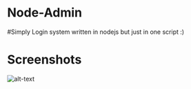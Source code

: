 # Node-Admin
#Simply Login system written in nodejs but just in one script :)

# Screenshots 

![alt-text]("https://github.com/FajarTheGGman/Node-Admin/blob/master/screenshots/x.PNG")
